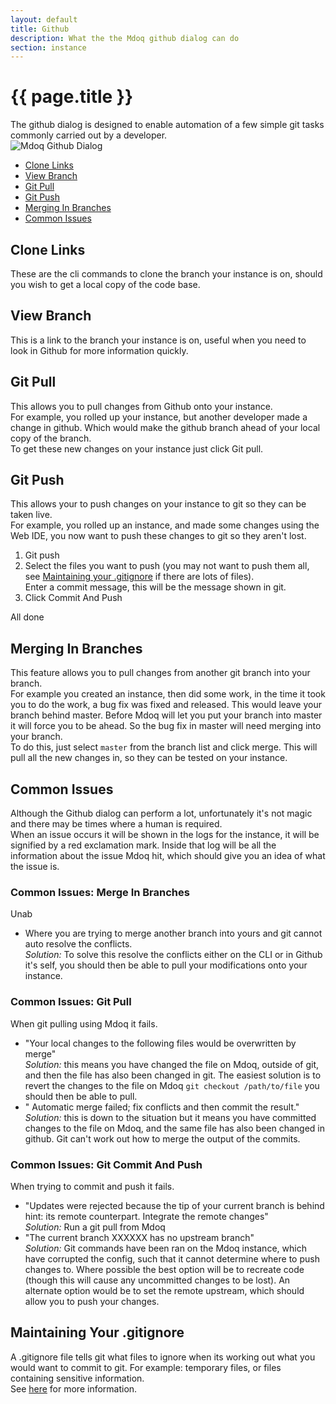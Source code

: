 ```yaml
---
layout: default
title: Github
description: What the the Mdoq github dialog can do
section: instance
---
```


# {{ page.title }}

The github dialog is designed to enable automation of a few simple git tasks commonly carried out by a developer.  
<img src="/assets/img/github_dialog.jpg" alt="Mdoq Github Dialog" />

- [Clone Links](#clone-links)
- [View Branch](#view-branch)
- [Git Pull](#git-pull)
- [Git Push](#git-push)
- [Merging In Branches](#merging-in-branches)
- [Common Issues](#common-issues)

## Clone Links
These are the cli commands to clone the branch your instance is on, should you wish to get a local copy of the code base.

## View Branch
This is a link to the branch your instance is on, useful when you need to look in Github for more information quickly.

## Git Pull
This allows you to pull changes from Github onto your instance.  
For example, you rolled up your instance, but another developer made a change in github. Which would make the github branch ahead of your local copy of the branch.  
To get these new changes on your instance just click Git pull.

## Git Push
This allows your to push changes on your instance to git so they can be taken live.  
For example, you rolled up an instance, and made some changes using the Web IDE, you now want to push these changes to git so they aren't lost.  
1. Git push
2. Select the files you want to push (you may not want to push them all, see [Maintaining your .gitignore](#maintaining-your-gitignore) if there are lots of files).  
  Enter a commit message, this will be the message shown in git.
3. Click Commit And Push  
  
All done   

## Merging In Branches
This feature allows you to pull changes from another git branch into your branch.  
For example you created an instance, then did some work, in the time it took you to do the work, a bug fix was fixed and released. This would leave your branch behind master. Before Mdoq will let you put your branch into master it will force you to be ahead. So the bug fix in master will need merging into your branch.  
To do this, just select `master` from the branch list and click merge. This will pull all the new changes in, so they can be tested on your instance.  

## Common Issues
Although the Github dialog can perform a lot, unfortunately it's not magic and there may be times where a human is required.  
When an issue occurs it will be shown in the logs for the instance, it will be signified by a red exclamation mark. 
Inside that log will be all the information about the issue Mdoq hit, which should give you an idea of what the issue is.  

### Common Issues: Merge In Branches 
Unab
- Where you are trying to merge another branch into yours and git cannot auto resolve the conflicts.  
  *Solution:* To solve this resolve the conflicts either on the CLI or in Github it's self, you should then be able to pull your modifications onto your instance.

### Common Issues: Git Pull  
When git pulling using Mdoq it fails.  
- "Your local changes to the following files would be overwritten by merge"  
  *Solution:* this means you have changed the file on Mdoq, outside of git, and then the file has also been changed in git. The easiest solution is to revert the changes to the file on Mdoq `git checkout /path/to/file` you should then be able to pull.
- " Automatic merge failed; fix conflicts and then commit the result."  
  *Solution:* this is down to the situation but it means you have committed changes to the file on Mdoq, and the same file has also been changed in github. Git can't work out how to merge the output of the commits.
  
### Common Issues: Git Commit And Push
When trying to commit and push it fails.
- "Updates were rejected because the tip of your current branch is behind hint: its remote counterpart. Integrate the remote changes"  
  *Solution:* Run a git pull from Mdoq
- "The current branch XXXXXX has no upstream branch"  
  *Solution:* Git commands have been ran on the Mdoq instance, which have corrupted the config, such that it cannot determine where to push changes to. Where possible the best option will be to recreate code (though this will cause any uncommitted changes to be lost). An alternate option would be to set the remote upstream, which should allow you to push your changes.
  
## Maintaining Your .gitignore
A .gitignore file tells git what files to ignore when its working out what you would want to commit to git. 
For example: temporary files, or files containing sensitive information.  
See [here](https://git-scm.com/docs/gitignore) for more information.